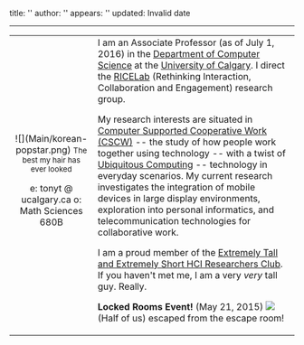 title: ''
author: ''
appears: ''
updated: Invalid date

---

<table border="0"><tr><td align="center">![](Main/korean-popstar.png) <span style="font-size:83%">The best my hair has ever looked</span> 

e: tonyt @ ucalgary.ca 
o: Math Sciences 680B</td><td>I am an Associate Professor (as of July 1, 2016) in the [Department of Computer Science](http://www.cpsc.ucalgary.ca/) at the [University of Calgary](http://www.ucalgary.ca/). I direct the [RICELab](http://ricelab.cpsc.ucalgary.ca) (Rethinking Interaction, Collaboration and Engagement) research group.

My research interests are situated in [Computer Supported Cooperative Work (CSCW)](http://en.wikipedia.org/wiki/Computer_supported_cooperative_work) -- the study of how people work together using technology -- with a twist of [Ubiquitous Computing](http://en.wikipedia.org/wiki/Ubiquitous_computing) -- technology in everyday scenarios. My current research investigates the integration of mobile devices in large display environments, exploration into personal informatics, and telecommunication technologies for collaborative work.

I am a proud member of the [Extremely Tall and Extremely Short HCI Researchers Club](http://www.elainehuang.com/tallshort.html). If you haven't met me, I am a very _very_ tall guy. Really.

**Locked Rooms Event!** (May 21, 2015)
 ![](http://hcitang.org/images/locked-rooms.jpg)
(Half of us) escaped from the escape room!

</td></tr>
</table>
